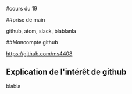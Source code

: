 #cours du 19

##prise de main

github, atom, slack, blablanla

##Moncompte github

https://github.com/ms4408

## Explication de l'intérêt de github
blabla 
